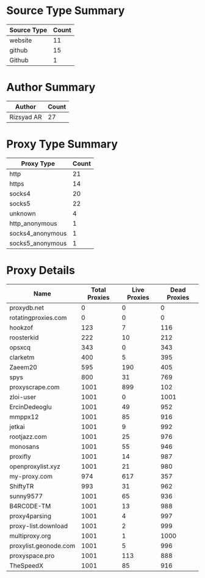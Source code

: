 # Source Type Summary

| Source Type | Count |
|-------------|-------|
| website | 11 |
| github | 15 |
| Github | 1 |


# Author Summary

| Author | Count |
|--------|-------|
| Rizsyad AR | 27 |


# Proxy Type Summary

| Proxy Type | Count |
|------------|-------|
| http | 21 |
| https | 14 |
| socks4 | 20 |
| socks5 | 22 |
| unknown | 4 |
| http_anonymous | 1 |
| socks4_anonymous | 1 |
| socks5_anonymous | 1 |


# Proxy Details

| Name | Total Proxies | Live Proxies | Dead Proxies |
|------|---------------|--------------|---------------|
| proxydb.net | 0 | 0 | 0 |
| rotatingproxies.com | 0 | 0 | 0 |
| hookzof | 123 | 7 | 116 |
| roosterkid | 222 | 10 | 212 |
| opsxcq | 343 | 0 | 343 |
| clarketm | 400 | 5 | 395 |
| Zaeem20 | 595 | 190 | 405 |
| spys | 800 | 31 | 769 |
| proxyscrape.com | 1001 | 899 | 102 |
| zloi-user | 1001 | 0 | 1001 |
| ErcinDedeoglu | 1001 | 49 | 952 |
| mmppx12 | 1001 | 85 | 916 |
| jetkai | 1001 | 9 | 992 |
| rootjazz.com | 1001 | 25 | 976 |
| monosans | 1001 | 55 | 946 |
| proxifly | 1001 | 14 | 987 |
| openproxylist.xyz | 1001 | 21 | 980 |
| my-proxy.com | 974 | 617 | 357 |
| ShiftyTR | 993 | 31 | 962 |
| sunny9577 | 1001 | 65 | 936 |
| B4RC0DE-TM | 1001 | 13 | 988 |
| proxy4parsing | 1001 | 4 | 997 |
| proxy-list.download | 1001 | 2 | 999 |
| multiproxy.org | 1001 | 1 | 1000 |
| proxylist.geonode.com | 1001 | 5 | 996 |
| proxyspace.pro | 1001 | 113 | 888 |
| TheSpeedX | 1001 | 85 | 916 |
